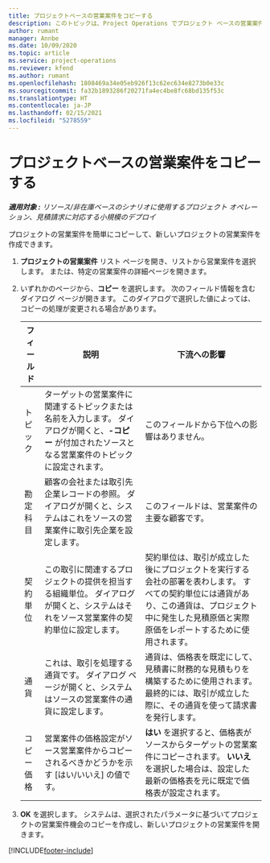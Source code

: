 ```yaml
---
title: プロジェクトベースの営業案件をコピーする
description: このトピックは、Project Operations でプロジェクト ベースの営業案件をコピーする方法について説明します。
author: rumant
manager: Annbe
ms.date: 10/09/2020
ms.topic: article
ms.service: project-operations
ms.reviewer: kfend
ms.author: rumant
ms.openlocfilehash: 1808469a34e05eb926f13c62ec634e8273b0e33c
ms.sourcegitcommit: fa32b1893286f20271fa4ec4be8fc68bd135f53c
ms.translationtype: HT
ms.contentlocale: ja-JP
ms.lasthandoff: 02/15/2021
ms.locfileid: "5278559"
---
```

# <a name="copy-project-based-opportunities"></a>プロジェクトベースの営業案件をコピーする

_**適用対象 :** リソース/非在庫ベースのシナリオに使用するプロジェクト オペレーション、見積請求に対応する小規模のデプロイ_


プロジェクトの営業案件を簡単にコピーして、新しいプロジェクトの営業案件を作成できます。 

1. **プロジェクトの営業案件** リスト ページを開き、リストから営業案件を選択します。 または、特定の営業案件の詳細ページを開きます。 
2. いずれかのページから、**コピー** を選択します。 次のフィールド情報を含むダイアログ ページが開きます。 このダイアログで選択した値によっては、コピーの処理が変更される場合があります。

    | **フィールド** | **説明** | **下流への影響** |
    | --- | --- | --- |
    | トピック | ターゲットの営業案件に関連するトピックまたは名前を入力します。 ダイアログが開くと、**-コピー** が付加されたソースとなる営業案件のトピックに設定されます。 | このフィールドから下位への影響はありません。 |
    | 勘定科目 | 顧客の会社または取引先企業レコードの参照。 ダイアログが開くと、システムはこれをソースの営業案件に取引先企業を設定します。 | このフィールドは、営業案件の主要な顧客です。 |
    | 契約単位 | この取引に関連するプロジェクトの提供を担当する組織単位。 ダイアログが開くと、システムはそれをソース営業案件の契約単位に設定します。 | 契約単位は、取引が成立した後にプロジェクトを実行する会社の部署を表わします。 すべての契約単位には通貨があり、この通貨は、プロジェクト中に発生した見積原価と実際原価をレポートするために使用されます。 |
    | 通貨 | これは、取引を処理する通貨です。 ダイアログ ページが開くと、システムはソースの営業案件の通貨に設定します。 | 通貨は、価格表を既定にして、見積書に財務的な見積もりを構築するために使用されます。 最終的には、取引が成立した際に、その通貨を使って請求書を発行します。 |
    | コピー価格 | 営業案件の価格設定がソース営業案件からコピーされるべきかどうかを示す [はい/いいえ] の値です。 | **はい** を選択すると、価格表がソースからターゲットの営業案件にコピーされます。 **いいえ** を選択した場合は、設定した最新の価格表を元に既定で価格表が設定されます。 |

3. **OK** を選択します。 システムは、選択されたパラメータに基づいてプロジェクトの営業案件機会のコピーを作成し、新しいプロジェクトの営業案件を開きます。


[!INCLUDE[footer-include](../includes/footer-banner.md)]